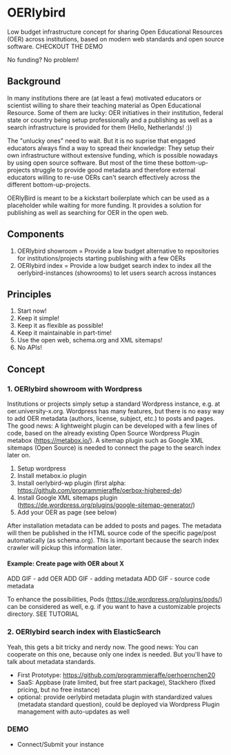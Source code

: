 # OERlybird
Low budget infrastructure concept for sharing Open Educational Resources (OER) across institutions, based on modern web standards and open source software. CHECKOUT THE DEMO

No funding? No problem!

## Background

In many institutions there are (at least a few) motivated educators or scientist willing to share their teaching material as Open Educational Resource. Some of them are lucky: OER initiatives in their institution, federal state or country being setup professionally and a publishing as well as a search infrastructure is provided for them (Hello, Netherlands! :))

The "unlucky ones" need to wait. But it is no suprise that engaged educators always find a way to spread their knowledge: They setup their own infrastructure without extensive funding, which is possible nowadays by using open source software. But most of the time these bottom-up-projects struggle to provide good metadata and therefore external educators willing to re-use OERs can't search effectively across the different bottom-up-projects. 

OERlyBird is meant to be a kickstart boilerplate which can be used as a placeholder while waiting for more funding. It provides a solution for publishing as well as searching for OER in the open web. 

## Components 
1. OERlybird showroom = Provide a low budget alternative to repositories for institutions/projects starting publishing with a few OERs 
2. OERlybird index = Provide a low budget search index to index all the oerlybird-instances (showrooms) to let users search across instances

## Principles
1. Start now!
2. Keep it simple!
3. Keep it as flexible as possible!
4. Keep it maintainable in part-time!
5. Use the open web, schema.org and XML sitemaps!
6. No APIs!

## Concept

### 1. OERlybird showroom with Wordpress

Institutions or projects simply setup a standard Wordpress instance, e.g. at oer.university-x.org. Wordpress has many features, but there is no easy way to add OER metadata (authors, license, subject, etc.) to posts and pages. The good news: A lightweight plugin can be developed with a few lines of code, based on the already existing Open Source Wordpress Plugin metabox (https://metabox.io/). A sitemap plugin such as Google XML sitemaps (Open Source) is needed to connect the page to the search index later on.

1. Setup wordpress
2. Install metabox.io plugin
3. Install oerlybird-wp plugin (first alpha: https://github.com/programmieraffe/oerbox-highered-de)
4. Install Google XML sitemaps plugin (https://de.wordpress.org/plugins/google-sitemap-generator/)
5. Add your OER as page (see below)

After installation metadata can be added to posts and pages. The metadata will then be published in the HTML source code of the specific page/post automatically (as schema.org). This is important because the search index crawler will pickup this information later.

#### Example: Create page with OER about X
ADD GIF - add OER
ADD GIF - adding metadata
ADD GIF - source code metadata

To enhance the possibilities, Pods (https://de.wordpress.org/plugins/pods/) can be considered as well, e.g. if you want to have a customizable projects directory. SEE TUTORIAL

### 2. OERlybird search index with ElasticSearch

Yeah, this gets a bit tricky and nerdy now. The good news: You can cooperate on this one, because only one index is needed. But you'll have to talk about metadata standards. 

- First Prototype: https://github.com/programmieraffe/oerhoernchen20
- SaaS: Appbase (rate limited, but free start package), Stackhero (fixed pricing, but no free instance)
- optional: provide oerlybird metadata plugin with standardized values (metadata standard question), could be deployed via Wordpress Plugin management with auto-updates as well

### DEMO

- Connect/Submit your instance
